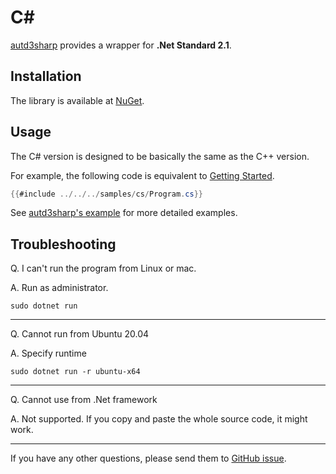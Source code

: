 # C\#

[autd3sharp](https://github.com/shinolab/autd3/tree/master/cs) provides a wrapper for **.Net Standard 2.1**.

## Installation

The library is available at [NuGet](https://www.nuget.org/packages/autd3sharp).

## Usage

The C\# version is designed to be basically the same as the C++ version.

For example, the following code is equivalent to [Getting Started](../Users_Manual/getting_started.md).

```csharp
{{#include ../../../samples/cs/Program.cs}}
```

See [autd3sharp's example](https://github.com/shinolab/autd3/tree/master/cs/example) for more detailed examples.

## Troubleshooting

Q. I can't run the program from Linux or mac.

A. Run as administrator.

```
sudo dotnet run
```

---

Q. Cannot run from Ubuntu 20.04

A. Specify runtime

```
sudo dotnet run -r ubuntu-x64
```

---

Q. Cannot use from .Net framework

A. Not supported. If you copy and paste the whole source code, it might work.

---

If you have any other questions, please send them to [GitHub issue](https://github.com/shinolab/autd3/issues).
